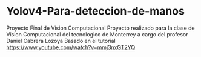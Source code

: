 # Yolov4-Para-deteccion-de-manos
Proyecto Final de Vision Computacional
Proyecto realizado para la clase de Vision Computacional del tecnologico de Monterrey a cargo del profesor Daniel Cabrera Lozoya
Basado en el tutorial https://www.youtube.com/watch?v=mmj3nxGT2YQ
